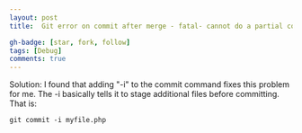 ```yaml
---
layout: post
title:  Git error on commit after merge - fatal- cannot do a partial commit during a merge

gh-badge: [star, fork, follow]
tags: [Debug]
comments: true
---
```


Solution:
I found that adding "-i" to the commit command fixes this problem for me. The -i basically tells it to stage additional files before committing. That is:

`git commit -i myfile.php`
